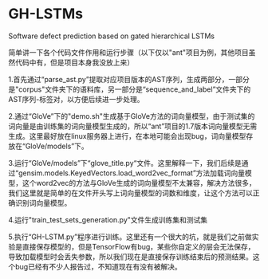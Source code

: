 # GH-LSTMs
Software defect prediction based on gated hierarchical LSTMs

简单讲一下各个代码文件作用和运行步骤（以下仅以"ant"项目为例，其他项目虽然代码中有，但是项目本身我没放上来）

1.首先通过“parse_ast.py”提取对应项目版本的AST序列，生成两部分，一部分是"corpus"文件夹下的语料库，另一部分是“sequence_and_label”文件夹下的AST序列-标签对，以方便后续进一步处理。

2.通过“GloVe”下的"demo.sh"生成基于GloVe方法的词向量模型，由于测试集的词向量是由训练集的词向量模型生成的，所以“ant”项目的1.7版本词向量模型无需生成。这里最好放在linux服务器上进行，在本地可能会出现bug，词向量模型存放在“GloVe/models”下。

3.运行“GloVe/models”下“glove_title.py“文件。这里解释一下，我们后续是通过“gensim.models.KeyedVectors.load_word2vec_format”方法加载词向量模型，这个word2vec的方法与GloVe生成的词向量模型不太兼容，解决方法很多，我们这里就是简单的在文件开头写上词向量模型的词数和维度，让这个方法可以正确识别词向量模型。

4.运行"train_test_sets_generation.py"文件生成训练集和测试集

5.执行“GH-LSTM.py”程序进行训练。这里还有一个很大的坑，就是我们之前做实验是直接保存模型的，但是TensorFlow有bug，某些你自定义的层会无法保存，导致加载模型时会丢失参数，所以我们现在是直接保存训练结束后的预测结果。这个bug已经有不少人报告过，不知道现在有没有被解决。
